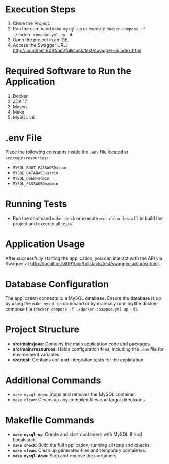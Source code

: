 # Execution Steps

1. Clone the Project.
2. Run the command `make mysql-up` or execute `docker-compose -f ./docker-compose.yml up -d`.
3. Open the project in an IDE.
4. Access the Swagger URL: [http://localhost:8091/api/fullstack/test/swagger-ui/index.html](http://localhost:8091/api/fullstack/test/swagger-ui/index.html).

# Required Software to Run the Application

1. Docker
2. JDK 17
3. Maven
4. Make
5. MySQL v8

# .env File

Place the following constants inside the `.env` file located at `src/main/resources/`:

- `MYSQL_ROOT_PASSWORD=toor`
- `MYSQL_DATABASE=sirio`
- `MYSQL_USER=admin`
- `MYSQL_PASSWORD=admin`

# Running Tests

- Run the command `make check` or execute `mvn clean install` to build the project and execute all tests.

# Application Usage

After successfully starting the application, you can interact with the API via Swagger at [http://localhost:8091/api/fullstack/test/swagger-ui/index.html](http://localhost:8091/api/fullstack/test/swagger-ui/index.html).

# Database Configuration

The application connects to a MySQL database. Ensure the database is up by using the `make mysql-up` command or by manually running the docker-compose file (`docker-compose -f ./docker-compose.yml up -d`).

# Project Structure

- **src/main/java**: Contains the main application code and packages.
- **src/main/resources**: Holds configuration files, including the `.env` file for environment variables.
- **src/test**: Contains unit and integration tests for the application.

# Additional Commands

- `make mysql-down`: Stops and removes the MySQL container.
- `make clean`: Cleans up any compiled files and target directories.

# Makefile Commands

- **`make mysql-up`**: Create and start containers with MySQL 8 and Localstack.
- **`make check`**: Build the full application, running all tests and checks.
- **`make clean`**: Clean up generated files and temporary containers.
- **`make mysql-down`**: Stop and remove the containers.